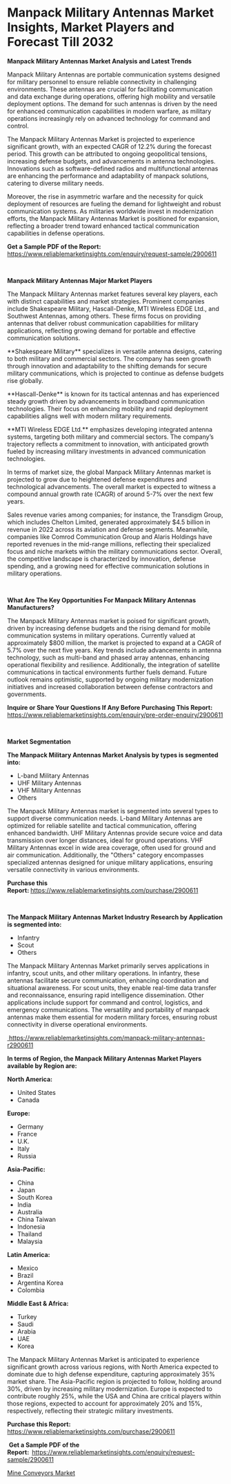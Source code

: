 <p><h1>Manpack Military Antennas Market Insights, Market Players and Forecast Till 2032</h1></p><p><strong>Manpack Military Antennas Market Analysis and Latest Trends</strong></p>
<p><p>Manpack Military Antennas are portable communication systems designed for military personnel to ensure reliable connectivity in challenging environments. These antennas are crucial for facilitating communication and data exchange during operations, offering high mobility and versatile deployment options. The demand for such antennas is driven by the need for enhanced communication capabilities in modern warfare, as military operations increasingly rely on advanced technology for command and control.</p><p>The Manpack Military Antennas Market is projected to experience significant growth, with an expected CAGR of 12.2% during the forecast period. This growth can be attributed to ongoing geopolitical tensions, increasing defense budgets, and advancements in antenna technologies. Innovations such as software-defined radios and multifunctional antennas are enhancing the performance and adaptability of manpack solutions, catering to diverse military needs.</p><p>Moreover, the rise in asymmetric warfare and the necessity for quick deployment of resources are fueling the demand for lightweight and robust communication systems. As militaries worldwide invest in modernization efforts, the Manpack Military Antennas Market is positioned for expansion, reflecting a broader trend toward enhanced tactical communication capabilities in defense operations.</p></p>
<p><strong>Get a Sample PDF of the Report:&nbsp;</strong> <a href="https://www.reliablemarketinsights.com/enquiry/request-sample/2900611?utm_campaign=2993&utm_medium=2&utm_source=Github&utm_content=ia&utm_term=16032025&utm_id=manpack-military-antennas">https://www.reliablemarketinsights.com/enquiry/request-sample/2900611</a></p>
<p>&nbsp;</p>
<p><strong>Manpack Military Antennas Major Market Players</strong></p>
<p><p>The Manpack Military Antennas market features several key players, each with distinct capabilities and market strategies. Prominent companies include Shakespeare Military, Hascall-Denke, MTI Wireless EDGE Ltd., and Southwest Antennas, among others. These firms focus on providing antennas that deliver robust communication capabilities for military applications, reflecting growing demand for portable and effective communication solutions.</p><p>**Shakespeare Military** specializes in versatile antenna designs, catering to both military and commercial sectors. The company has seen growth through innovation and adaptability to the shifting demands for secure military communications, which is projected to continue as defense budgets rise globally.</p><p>**Hascall-Denke** is known for its tactical antennas and has experienced steady growth driven by advancements in broadband communication technologies. Their focus on enhancing mobility and rapid deployment capabilities aligns well with modern military requirements.</p><p>**MTI Wireless EDGE Ltd.** emphasizes developing integrated antenna systems, targeting both military and commercial sectors. The company’s trajectory reflects a commitment to innovation, with anticipated growth fueled by increasing military investments in advanced communication technologies.</p><p>In terms of market size, the global Manpack Military Antennas market is projected to grow due to heightened defense expenditures and technological advancements. The overall market is expected to witness a compound annual growth rate (CAGR) of around 5-7% over the next few years.</p><p>Sales revenue varies among companies; for instance, the Transdigm Group, which includes Chelton Limited, generated approximately $4.5 billion in revenue in 2022 across its aviation and defense segments. Meanwhile, companies like Comrod Communication Group and Alaris Holdings have reported revenues in the mid-range millions, reflecting their specialized focus and niche markets within the military communications sector. Overall, the competitive landscape is characterized by innovation, defense spending, and a growing need for effective communication solutions in military operations.</p></p>
<p>&nbsp;</p>
<p><strong>What Are The Key Opportunities For Manpack Military Antennas Manufacturers?</strong></p>
<p><p>The Manpack Military Antennas market is poised for significant growth, driven by increasing defense budgets and the rising demand for mobile communication systems in military operations. Currently valued at approximately $800 million, the market is projected to expand at a CAGR of 5.7% over the next five years. Key trends include advancements in antenna technology, such as multi-band and phased array antennas, enhancing operational flexibility and resilience. Additionally, the integration of satellite communications in tactical environments further fuels demand. Future outlook remains optimistic, supported by ongoing military modernization initiatives and increased collaboration between defense contractors and governments.</p></p>
<p><strong>Inquire or Share Your Questions If Any Before Purchasing This Report:</strong> <a href="https://www.reliablemarketinsights.com/enquiry/pre-order-enquiry/2900611?utm_campaign=2993&utm_medium=2&utm_source=Github&utm_content=ia&utm_term=16032025&utm_id=manpack-military-antennas">https://www.reliablemarketinsights.com/enquiry/pre-order-enquiry/2900611</a></p>
<p>&nbsp;</p>
<p><strong>Market Segmentation</strong></p>
<p><strong>The Manpack Military Antennas Market Analysis by types is segmented into:</strong></p>
<p><ul><li>L-band Military Antennas</li><li>UHF Military Antennas</li><li>VHF Military Antennas</li><li>Others</li></ul></p>
<p><p>The Manpack Military Antennas market is segmented into several types to support diverse communication needs. L-band Military Antennas are optimized for reliable satellite and tactical communication, offering enhanced bandwidth. UHF Military Antennas provide secure voice and data transmission over longer distances, ideal for ground operations. VHF Military Antennas excel in wide area coverage, often used for ground and air communication. Additionally, the "Others" category encompasses specialized antennas designed for unique military applications, ensuring versatile connectivity in various environments.</p></p>
<p><strong>Purchase this Report:&nbsp;</strong><a href="https://www.reliablemarketinsights.com/purchase/2900611?utm_campaign=2993&utm_medium=2&utm_source=Github&utm_content=ia&utm_term=16032025&utm_id=manpack-military-antennas">https://www.reliablemarketinsights.com/purchase/2900611</a></p>
<p>&nbsp;</p>
<p><strong>The Manpack Military Antennas Market Industry Research by Application is segmented into:</strong></p>
<p><ul><li>Infantry</li><li>Scout</li><li>Others</li></ul></p>
<p><p>The Manpack Military Antennas Market primarily serves applications in infantry, scout units, and other military operations. In infantry, these antennas facilitate secure communication, enhancing coordination and situational awareness. For scout units, they enable real-time data transfer and reconnaissance, ensuring rapid intelligence dissemination. Other applications include support for command and control, logistics, and emergency communications. The versatility and portability of manpack antennas make them essential for modern military forces, ensuring robust connectivity in diverse operational environments.</p></p>
<p><a href="https://www.reliablemarketinsights.com/manpack-military-antennas-r2900611?utm_campaign=2993&utm_medium=2&utm_source=Github&utm_content=ia&utm_term=16032025&utm_id=manpack-military-antennas">&nbsp;https://www.reliablemarketinsights.com/manpack-military-antennas-r2900611</a></p>
<p><strong>In terms of Region, the Manpack Military Antennas Market Players available by Region are:</strong></p>
<p>
    <p> <strong> North America: </strong>
        <ul>
            <li>United States</li>
            <li>Canada</li>
        </ul>
        </p> 
    <p> <strong> Europe: </strong>
        <ul>
            <li>Germany</li>
            <li>France</li>
            <li>U.K.</li>
            <li>Italy</li>
            <li>Russia</li>
        </ul>
        </p> 
    <p> <strong> Asia-Pacific: </strong>
        <ul>
            <li>China</li>
            <li>Japan</li>
            <li>South Korea</li>
            <li>India</li>
            <li>Australia</li>
            <li>China Taiwan</li>
            <li>Indonesia</li>
            <li>Thailand</li>
            <li>Malaysia</li>
        </ul>
        </p> 
    <p> <strong> Latin America: </strong>
        <ul>
            <li>Mexico</li>
            <li>Brazil</li>
            <li>Argentina Korea</li>
            <li>Colombia</li>
        </ul>
        </p> 
    <p> <strong> Middle East & Africa: </strong>
        <ul>
            <li>Turkey</li>
            <li>Saudi</li>
            <li>Arabia</li>
            <li>UAE</li>
            <li>Korea</li>
        </ul>
    </p>
    </p>
<p><p>The Manpack Military Antennas Market is anticipated to experience significant growth across various regions, with North America expected to dominate due to high defense expenditure, capturing approximately 35% market share. The Asia-Pacific region is projected to follow, holding around 30%, driven by increasing military modernization. Europe is expected to contribute roughly 25%, while the USA and China are critical players within those regions, expected to account for approximately 20% and 15%, respectively, reflecting their strategic military investments.</p></p>
<p><strong>Purchase this Report: </strong><a href="https://www.reliablemarketinsights.com/purchase/2900611?utm_campaign=2993&utm_medium=2&utm_source=Github&utm_content=ia&utm_term=16032025&utm_id=manpack-military-antennas">https://www.reliablemarketinsights.com/purchase/2900611</a></p>
<p>&nbsp;<strong>Get a Sample PDF of the Report:&nbsp;&nbsp;</strong><a href="https://www.reliablemarketinsights.com/enquiry/request-sample/2900611?utm_campaign=2993&utm_medium=2&utm_source=Github&utm_content=ia&utm_term=16032025&utm_id=manpack-military-antennas">https://www.reliablemarketinsights.com/enquiry/request-sample/2900611</a></p>
<p><strong></strong></p>
<p><p><a href="https://github.com/xalatieusope/Market-Research-Report-List-1/blob/main/mine-conveyors-market.md?utm_campaign=2993&utm_medium=2&utm_source=Github&utm_content=ia&utm_term=16032025&utm_id=manpack-military-antennas">Mine Conveyors Market</a></p></p>
